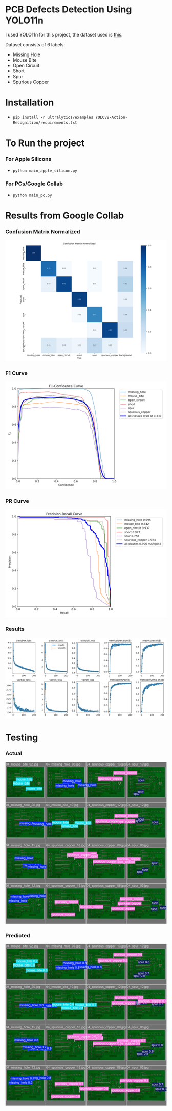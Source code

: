 # PCB Defects Detection Using YOLO11n

I used YOLO11n for this project, the dataset used is [this](https://www.kaggle.com/datasets/akhatova/pcb-defects).


Dataset consists of 6 labels:

- Missing Hole
- Mouse Bite
- Open Circuit
- Short
- Spur
- Spurious Copper

# Installation

- `pip install -r ultralytics/examples YOLOv8-Action-Recognition/requirements.txt`

# To Run the project
### For Apple Silicons
- `python main_apple_silicon.py`

### For PCs/Google Collab
- `python main_pc.py`

# Results from Google Collab

### Confusion Matrix Normalized
![Confusion Matrix Normalized](results_google_collab/confusion_matrix_normalized.png)

### F1 Curve
![F1 Curve](results_google_collab/F1_curve.png)

### PR Curve
![PR Curve](results_google_collab/PR_curve.png)

### Results
![Results](results_google_collab/results.png)

# Testing

### Actual
![Labeled](results_google_collab/val_batch1_labels.jpg)

### Predicted
![Predicted](results_google_collab/val_batch1_pred.jpg)
